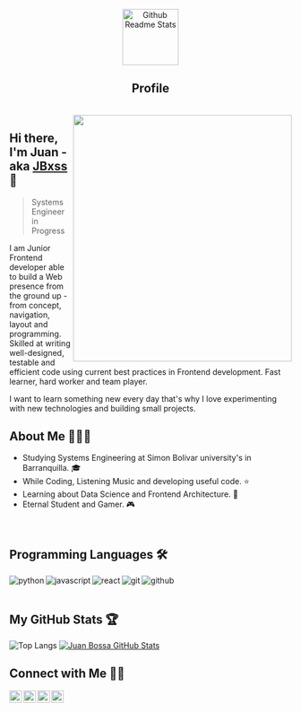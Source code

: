<p align="center">
 <img width="100px" src="https://res.cloudinary.com/anuraghazra/image/upload/v1594908242/logo_ccswme.svg" align="center" alt="Github Readme Stats" />
 <h2 align="center">Profile</h2>
</p>
</br>
<img src="https://media.giphy.com/media/M9gbBd9nbDrOTu1Mqx/giphy.gif" height="440" width="390" align="right">

## Hi there, I'm Juan - aka [JBxss](https://github.com/JBxss) 👋
> Systems Engineer in Progress

I am Junior Frontend developer able to build a Web presence from the ground up - from concept, navigation, layout and programming. Skilled at writing well-designed, testable and efficient code using current best practices in Frontend development. Fast learner, hard worker and team player.

I want to learn something new every day that's why I love experimenting with new technologies and building small projects.

## About Me 👨🏻‍💻
  - Studying Systems Engineering at Simon Bolivar university's in Barranquilla. 🎓
  - While Coding, Listening Music and developing useful code. ⭐️
  - Learning about Data Science and Frontend Architecture. 🌱
  - Eternal Student and Gamer. 🎮
 </br>
 
## Programming Languages 🛠️
<img align="left" src="https://img.shields.io/badge/python-FFFF00.svg?style=for-the-badge&logo=python&logoColor=0768a8&labelColor=ffffff" alt="python">
<img align="left" src="https://img.shields.io/badge/JS-f5f542.svg?style=for-the-badge&logo=javascript&logoColor=f5f542&labelColor=ffffff" alt="javascript">
<img align="left" src="https://img.shields.io/badge/react-61DAFB.svg?style=for-the-badge&logo=react&logoColor=61DAFB&labelColor=ffffff" alt="react">
<img align="left" src="https://img.shields.io/badge/git-F05032.svg?style=for-the-badge&logo=git&logoColor=F05032&labelColor=ffffff" alt="git">
<img align="left" src="https://img.shields.io/badge/github-black.svg?style=for-the-badge&logo=github&logoColor=black&labelColor=ffffff" alt="github">
</br>
</br>

## My GitHub Stats 🏆
![Top Langs](https://github-readme-stats.vercel.app/api/top-langs/?username=JBxss&show_icons=true)
[![Juan Bossa GitHub Stats](https://github-readme-stats.vercel.app/api?username=JBxss&show_icons=true&count_private=true)](https://github.com/JBxss)


## Connect with Me 🤝🏻

<a href="https://twitter.com/JBxss_">
  <img align="left" alt="Juan Bossa | Twitter" width="22px" src="https://cdn.jsdelivr.net/npm/simple-icons@v3/icons/twitter.svg" />
</a>
<a href="https://www.linkedin.com/in/jbxss/">
  <img align="left" alt="Linkedin" width="22px" src="https://cdn.jsdelivr.net/npm/simple-icons@v3/icons/linkedin.svg" />
</a>
<a href="mailto:juanseb100@gmail.com">
  <img align="left" alt="Email" width="22px" src="https://cdn.jsdelivr.net/npm/simple-icons@3.13.0/icons/gmail.svg" />
</a>
<a href="https://github.com/JBxss">
  <img align="left" alt="Portafolio Web" width="22px" src="https://cdn.jsdelivr.net/npm/simple-icons@3.13.0/icons/googlechrome.svg" />
</a>
